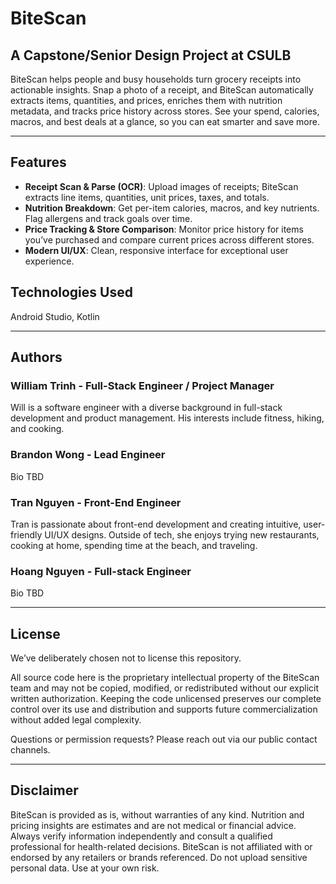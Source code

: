 # BiteScan 

## A Capstone/Senior Design Project at CSULB

BiteScan helps people and busy households turn grocery receipts into actionable insights. Snap a photo of a receipt, and BiteScan automatically extracts items, quantities, and prices, enriches them with nutrition metadata, and tracks price history across stores. See your spend, calories, macros, and best deals at a glance, so you can eat smarter and save more.

---

## Features

* **Receipt Scan & Parse (OCR)**: Upload images of receipts; BiteScan extracts line items, quantities, unit prices, taxes, and totals.
* **Nutrition Breakdown**: Get per-item calories, macros, and key nutrients. Flag allergens and track goals over time.
* **Price Tracking & Store Comparison**: Monitor price history for items you’ve purchased and compare current prices across different stores.
* **Modern UI/UX**: Clean, responsive interface for exceptional user experience.

## Technologies Used

Android Studio, Kotlin

---

## Authors

### William Trinh - Full-Stack Engineer / Project Manager

Will is a software engineer with a diverse background in full-stack development and product management. His interests include fitness, hiking, and cooking.

### Brandon Wong - Lead Engineer

Bio TBD

### Tran Nguyen - Front-End Engineer

Tran is passionate about front-end development and creating intuitive, user-friendly UI/UX designs. Outside of tech, she enjoys trying new restaurants, cooking at home, spending time at the beach, and traveling.

### Hoang Nguyen - Full-stack Engineer

Bio TBD

---

## License

We’ve deliberately chosen not to license this repository.

All source code here is the proprietary intellectual property of the BiteScan team and may not be copied, modified, or redistributed without our explicit written authorization. Keeping the code unlicensed preserves our complete control over its use and distribution and supports future commercialization without added legal complexity.

Questions or permission requests? Please reach out via our public contact channels.

---

## Disclaimer

BiteScan is provided as is, without warranties of any kind. Nutrition and pricing insights are estimates and are not medical or financial advice. Always verify information independently and consult a qualified professional for health-related decisions. BiteScan is not affiliated with or endorsed by any retailers or brands referenced. Do not upload sensitive personal data. Use at your own risk.
